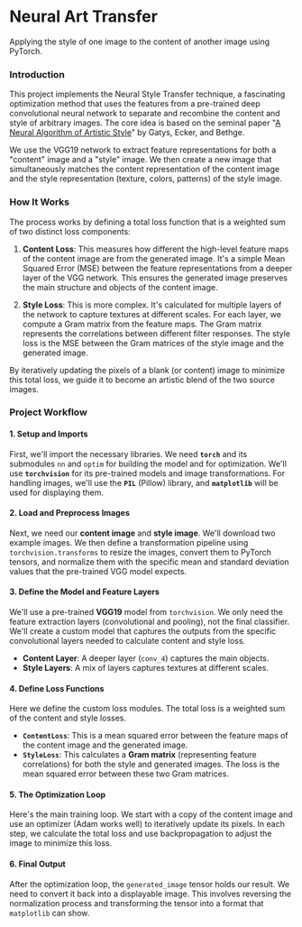 # Neural Art Transfer
Applying the style of one image to the content of another image using PyTorch.

### Introduction
This project implements the Neural Style Transfer technique, a fascinating optimization method that uses the features from a pre-trained deep convolutional neural network to separate and recombine the content and style of arbitrary images. The core idea is based on the seminal paper "[A Neural Algorithm of Artistic Style](https://arxiv.org/abs/1508.06576)" by Gatys, Ecker, and Bethge.

We use the VGG19 network to extract feature representations for both a "content" image and a "style" image. We then create a new image that simultaneously matches the content representation of the content image and the style representation (texture, colors, patterns) of the style image.

### How It Works
The process works by defining a total loss function that is a weighted sum of two distinct loss components:

1.  **Content Loss**: This measures how different the high-level feature maps of the content image are from the generated image. It's a simple Mean Squared Error (MSE) between the feature representations from a deeper layer of the VGG network. This ensures the generated image preserves the main structure and objects of the content image.

2.  **Style Loss**: This is more complex. It's calculated for multiple layers of the network to capture textures at different scales. For each layer, we compute a Gram matrix from the feature maps. The Gram matrix represents the correlations between different filter responses. The style loss is the MSE between the Gram matrices of the style image and the generated image.

By iteratively updating the pixels of a blank (or content) image to minimize this total loss, we guide it to become an artistic blend of the two source images.

### Project Workflow
#### 1. Setup and Imports
First, we'll import the necessary libraries. We need **`torch`** and its submodules `nn` and `optim` for building the model and for optimization. We'll use **`torchvision`** for its pre-trained models and image transformations. For handling images, we'll use the **`PIL`** (Pillow) library, and **`matplotlib`** will be used for displaying them.

#### 2. Load and Preprocess Images
Next, we need our **content image** and **style image**. We'll download two example images. We then define a transformation pipeline using `torchvision.transforms` to resize the images, convert them to PyTorch tensors, and normalize them with the specific mean and standard deviation values that the pre-trained VGG model expects.

#### 3. Define the Model and Feature Layers
We'll use a pre-trained **VGG19** model from `torchvision`. We only need the feature extraction layers (convolutional and pooling), not the final classifier. We'll create a custom model that captures the outputs from the specific convolutional layers needed to calculate content and style loss.
* **Content Layer**: A deeper layer (`conv_4`) captures the main objects.
* **Style Layers**: A mix of layers captures textures at different scales.

#### 4. Define Loss Functions
Here we define the custom loss modules. The total loss is a weighted sum of the content and style losses.
* **`ContentLoss`**: This is a mean squared error between the feature maps of the content image and the generated image.
* **`StyleLoss`**: This calculates a **Gram matrix** (representing feature correlations) for both the style and generated images. The loss is the mean squared error between these two Gram matrices.

#### 5. The Optimization Loop
Here's the main training loop. We start with a copy of the content image and use an optimizer (Adam works well) to iteratively update its pixels. In each step, we calculate the total loss and use backpropagation to adjust the image to minimize this loss.

#### 6. Final Output

After the optimization loop, the `generated_image` tensor holds our result. We need to convert it back into a displayable image. This involves reversing the normalization process and transforming the tensor into a format that `matplotlib` can show.
